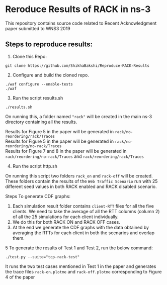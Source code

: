 # Reroduce Results of RACK in ns-3

This repository contains source code related to Recent Acknowledgment paper submitted to WNS3 2019

## Steps to reproduce results:

1. Clone this Repo:
```
git clone https://github.com/ShikhaBakshi/Reproduce-RACK-Results
```

2. Configure and build the cloned repo.
```
./waf configure --enable-tests
./waf
```

3. Run the script results.sh
```
./results.sh
```

On running this, a folder named ```"rack"``` will be created in the main ns-3 directory containing all the results.

Results for Figure 5 in the paper will be generated in ```rack/no-reordering/rack/Traces``` <br>
Results for Figure 5 in the paper will be generated in ```rack/no-reordering/no-rack/Traces``` <br>
Results for Figure 7 and 8 in the paper will be generated in ```rack/reordering/no-rack/Traces```  and ```rack/reordering/rack/Traces```

4. Run the script http.sh

On running this script two folders ```rack_on``` and ```rack-off``` will be created. These folders contain the results of the
```Web Traffic Scenario``` run with 25 different seed values in both RACK enabled and RACK disabled scenario.

Steps To generate CDF graphs:

1. Each simulation result folder contains ```client-RTT``` files for all the five clients. We need to take the average of all the RTT columns (column 2) of all the 25 simulations for each client individually. <br>
2. We do this for both RACK ON and RACK OFF cases.
3. At the end we generate the CDF graphs with the data obtained by averaging the RTTs for each client in both the scenarios
and overlap them.

5 To generate the results of Test 1 and Test 2, run the below command:

```
./test.py --suite="tcp-rack-test"
```
It runs the two test cases mentioned in Test 1 in the paper and generates the trace files ```rack-on.plotme``` and ```rack-off.plotme``` corresponding to Figure 4 of the paper
